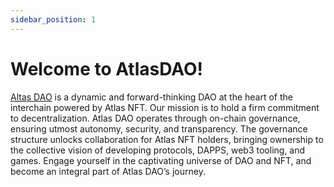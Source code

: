 ```yaml
---
sidebar_position: 1
---
```


# Welcome to AtlasDAO!

[Altas
DAO](https://daodao.zone/dao/juno1hcldlknu2mn3exckkg75tyzjnderl95zyjte2wl495z9jla0rmdqegxlxx/home)
is a dynamic and forward-thinking DAO at the heart of the interchain powered by Atlas NFT. Our mission is to hold a firm commitment to decentralization. Atlas DAO operates through on-chain governance, ensuring utmost autonomy, security, and transparency. The governance structure unlocks collaboration for Atlas NFT holders, bringing ownership to the collective vision of developing protocols, DAPPS, web3 tooling, and games. Engage yourself in the captivating universe of DAO and NFT, and become an integral part of Atlas DAO’s journey.


